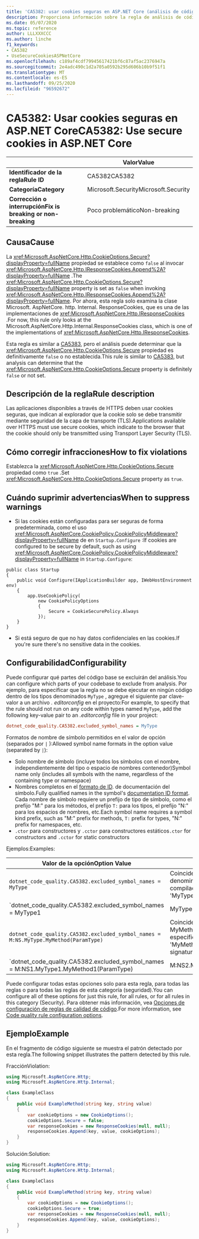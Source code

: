 ```yaml
---
title: 'CA5382: usar cookies seguras en ASP.NET Core (análisis de código)'
description: Proporciona información sobre la regla de análisis de código CA5382, incluidas las causas, cómo corregir las infracciones y cuándo suprimirlas.
ms.date: 05/07/2020
ms.topic: reference
author: LLLXXXCCC
ms.author: linche
f1_keywords:
- CA5382
- UseSecureCookiesASPNetCore
ms.openlocfilehash: c189af4cdf79945617421bf6c87af5ac2376947a
ms.sourcegitcommit: 2e4adc490c1d2a705a0592b295d606b10b9f51f1
ms.translationtype: MT
ms.contentlocale: es-ES
ms.lasthandoff: 09/25/2020
ms.locfileid: "96592672"
---
```

# <a name="ca5382-use-secure-cookies-in-aspnet-core"></a><span data-ttu-id="a9cd3-103">CA5382: Usar cookies seguras en ASP.NET Core</span><span class="sxs-lookup"><span data-stu-id="a9cd3-103">CA5382: Use secure cookies in ASP.NET Core</span></span>

| | <span data-ttu-id="a9cd3-104">Valor</span><span class="sxs-lookup"><span data-stu-id="a9cd3-104">Value</span></span> |
|-|-|
| <span data-ttu-id="a9cd3-105">**Identificador de la regla**</span><span class="sxs-lookup"><span data-stu-id="a9cd3-105">**Rule ID**</span></span> |<span data-ttu-id="a9cd3-106">CA5382</span><span class="sxs-lookup"><span data-stu-id="a9cd3-106">CA5382</span></span>|
| <span data-ttu-id="a9cd3-107">**Categoría**</span><span class="sxs-lookup"><span data-stu-id="a9cd3-107">**Category**</span></span> |<span data-ttu-id="a9cd3-108">Microsoft.Security</span><span class="sxs-lookup"><span data-stu-id="a9cd3-108">Microsoft.Security</span></span>|
| <span data-ttu-id="a9cd3-109">**Corrección o interrupción**</span><span class="sxs-lookup"><span data-stu-id="a9cd3-109">**Fix is breaking or non-breaking**</span></span> |<span data-ttu-id="a9cd3-110">Poco problemático</span><span class="sxs-lookup"><span data-stu-id="a9cd3-110">Non-breaking</span></span>|

## <a name="cause"></a><span data-ttu-id="a9cd3-111">Causa</span><span class="sxs-lookup"><span data-stu-id="a9cd3-111">Cause</span></span>

<span data-ttu-id="a9cd3-112">La <xref:Microsoft.AspNetCore.Http.CookieOptions.Secure?displayProperty=fullName> propiedad se establece como `false` al invocar <xref:Microsoft.AspNetCore.Http.IResponseCookies.Append%2A?displayProperty=fullName> .</span><span class="sxs-lookup"><span data-stu-id="a9cd3-112">The <xref:Microsoft.AspNetCore.Http.CookieOptions.Secure?displayProperty=fullName> property is set as `false` when invoking <xref:Microsoft.AspNetCore.Http.IResponseCookies.Append%2A?displayProperty=fullName>.</span></span> <span data-ttu-id="a9cd3-113">Por ahora, esta regla solo examina la clase Microsoft. AspNetCore. http. Internal. ResponseCookies, que es una de las implementaciones de <xref:Microsoft.AspNetCore.Http.IResponseCookies> .</span><span class="sxs-lookup"><span data-stu-id="a9cd3-113">For now, this rule only looks at the Microsoft.AspNetCore.Http.Internal.ResponseCookies class, which is one of the implementations of <xref:Microsoft.AspNetCore.Http.IResponseCookies>.</span></span>

<span data-ttu-id="a9cd3-114">Esta regla es similar a [CA5383](ca5383.md), pero el análisis puede determinar que la <xref:Microsoft.AspNetCore.Http.CookieOptions.Secure> propiedad es definitivamente `false` o no establecida.</span><span class="sxs-lookup"><span data-stu-id="a9cd3-114">This rule is similar to [CA5383](ca5383.md), but analysis can determine that the <xref:Microsoft.AspNetCore.Http.CookieOptions.Secure> property is definitely `false` or not set.</span></span>

## <a name="rule-description"></a><span data-ttu-id="a9cd3-115">Descripción de la regla</span><span class="sxs-lookup"><span data-stu-id="a9cd3-115">Rule description</span></span>

<span data-ttu-id="a9cd3-116">Las aplicaciones disponibles a través de HTTPS deben usar cookies seguras, que indican al explorador que la cookie solo se debe transmitir mediante seguridad de la capa de transporte (TLS).</span><span class="sxs-lookup"><span data-stu-id="a9cd3-116">Applications available over HTTPS must use secure cookies, which indicate to the browser that the cookie should only be transmitted using Transport Layer Security (TLS).</span></span>

## <a name="how-to-fix-violations"></a><span data-ttu-id="a9cd3-117">Cómo corregir infracciones</span><span class="sxs-lookup"><span data-stu-id="a9cd3-117">How to fix violations</span></span>

<span data-ttu-id="a9cd3-118">Establezca la <xref:Microsoft.AspNetCore.Http.CookieOptions.Secure> propiedad como `true` .</span><span class="sxs-lookup"><span data-stu-id="a9cd3-118">Set <xref:Microsoft.AspNetCore.Http.CookieOptions.Secure> property as `true`.</span></span>

## <a name="when-to-suppress-warnings"></a><span data-ttu-id="a9cd3-119">Cuándo suprimir advertencias</span><span class="sxs-lookup"><span data-stu-id="a9cd3-119">When to suppress warnings</span></span>

- <span data-ttu-id="a9cd3-120">Si las cookies están configuradas para ser seguras de forma predeterminada, como el uso <xref:Microsoft.AspNetCore.CookiePolicy.CookiePolicyMiddleware?displayProperty=fullName> de en `Startup.Configure` :</span><span class="sxs-lookup"><span data-stu-id="a9cd3-120">If cookies are configured to be secure by default, such as using <xref:Microsoft.AspNetCore.CookiePolicy.CookiePolicyMiddleware?displayProperty=fullName> in `Startup.Configure`:</span></span>

```
public class Startup
{
    public void Configure(IApplicationBuilder app, IWebHostEnvironment env)
    {
        app.UseCookiePolicy(
            new CookiePolicyOptions
            {
                Secure = CookieSecurePolicy.Always
            });
    }
}
```

- <span data-ttu-id="a9cd3-121">Si está seguro de que no hay datos confidenciales en las cookies.</span><span class="sxs-lookup"><span data-stu-id="a9cd3-121">If you're sure there's no sensitive data in the cookies.</span></span>

## <a name="configurability"></a><span data-ttu-id="a9cd3-122">Configurabilidad</span><span class="sxs-lookup"><span data-stu-id="a9cd3-122">Configurability</span></span>

<span data-ttu-id="a9cd3-123">Puede configurar qué partes del código base se excluirán del análisis.</span><span class="sxs-lookup"><span data-stu-id="a9cd3-123">You can configure which parts of your codebase to exclude from analysis.</span></span> <span data-ttu-id="a9cd3-124">Por ejemplo, para especificar que la regla no se debe ejecutar en ningún código dentro de los tipos denominados `MyType` , agregue el siguiente par clave-valor a un archivo *. editorconfig* en el proyecto:</span><span class="sxs-lookup"><span data-stu-id="a9cd3-124">For example, to specify that the rule should not run on any code within types named `MyType`, add the following key-value pair to an *.editorconfig* file in your project:</span></span>

```ini
dotnet_code_quality.CA5382.excluded_symbol_names = MyType
```

<span data-ttu-id="a9cd3-125">Formatos de nombre de símbolo permitidos en el valor de opción (separados por `|` ):</span><span class="sxs-lookup"><span data-stu-id="a9cd3-125">Allowed symbol name formats in the option value (separated by `|`):</span></span>

- <span data-ttu-id="a9cd3-126">Solo nombre de símbolo (incluye todos los símbolos con el nombre, independientemente del tipo o espacio de nombres contenedor)</span><span class="sxs-lookup"><span data-stu-id="a9cd3-126">Symbol name only (includes all symbols with the name, regardless of the containing type or namespace)</span></span>
- <span data-ttu-id="a9cd3-127">Nombres completos en el [formato de ID](https://github.com/dotnet/csharplang/blob/master/spec/documentation-comments.md#id-string-format). de documentación del símbolo.</span><span class="sxs-lookup"><span data-stu-id="a9cd3-127">Fully qualified names in the symbol's [documentation ID format](https://github.com/dotnet/csharplang/blob/master/spec/documentation-comments.md#id-string-format).</span></span> <span data-ttu-id="a9cd3-128">Cada nombre de símbolo requiere un prefijo de tipo de símbolo, como el prefijo "M:" para los métodos, el prefijo `T:` para los tipos, el prefijo "N:" para los espacios de nombres, etc.</span><span class="sxs-lookup"><span data-stu-id="a9cd3-128">Each symbol name requires a symbol kind prefix, such as "M:" prefix for methods, `T:` prefix for types, "N:" prefix for namespaces, etc.</span></span>
- <span data-ttu-id="a9cd3-129">`.ctor` para constructores y `.cctor` para constructores estáticos</span><span class="sxs-lookup"><span data-stu-id="a9cd3-129">`.ctor` for constructors and `.cctor` for static constructors</span></span>

<span data-ttu-id="a9cd3-130">Ejemplos:</span><span class="sxs-lookup"><span data-stu-id="a9cd3-130">Examples:</span></span>

| <span data-ttu-id="a9cd3-131">Valor de la opción</span><span class="sxs-lookup"><span data-stu-id="a9cd3-131">Option Value</span></span> | <span data-ttu-id="a9cd3-132">Resumen</span><span class="sxs-lookup"><span data-stu-id="a9cd3-132">Summary</span></span> |
| --- | --- |
|`dotnet_code_quality.CA5382.excluded_symbol_names = MyType` | <span data-ttu-id="a9cd3-133">Coincide con todos los símbolos denominados ' altype ' en la compilación</span><span class="sxs-lookup"><span data-stu-id="a9cd3-133">Matches all symbols named 'MyType' in the compilation</span></span>
|`dotnet_code_quality.CA5382.excluded_symbol_names = MyType1|MyType2` | <span data-ttu-id="a9cd3-134">Coincide con todos los símbolos denominados ' MyType1 ' o ' MyType2 ' en la compilación</span><span class="sxs-lookup"><span data-stu-id="a9cd3-134">Matches all symbols named either 'MyType1' or 'MyType2' in the compilation</span></span>
|`dotnet_code_quality.CA5382.excluded_symbol_names = M:NS.MyType.MyMethod(ParamType)` | <span data-ttu-id="a9cd3-135">Coincide con el método específico ' MyMethod ' con la firma completa especificada</span><span class="sxs-lookup"><span data-stu-id="a9cd3-135">Matches specific method 'MyMethod' with given fully qualified signature</span></span>
|`dotnet_code_quality.CA5382.excluded_symbol_names = M:NS1.MyType1.MyMethod1(ParamType)|M:NS2.MyType2.MyMethod2(ParamType)` | <span data-ttu-id="a9cd3-136">Coincide con los métodos específicos ' MyMethod1 ' y ' MyMethod2 ' con la firma completa correspondiente</span><span class="sxs-lookup"><span data-stu-id="a9cd3-136">Matches specific methods 'MyMethod1' and 'MyMethod2' with respective fully qualified signature</span></span>

<span data-ttu-id="a9cd3-137">Puede configurar todas estas opciones solo para esta regla, para todas las reglas o para todas las reglas de esta categoría (seguridad).</span><span class="sxs-lookup"><span data-stu-id="a9cd3-137">You can configure all of these options for just this rule, for all rules, or for all rules in this category (Security).</span></span> <span data-ttu-id="a9cd3-138">Para obtener más información, vea [Opciones de configuración de reglas de calidad de código](../code-quality-rule-options.md).</span><span class="sxs-lookup"><span data-stu-id="a9cd3-138">For more information, see [Code quality rule configuration options](../code-quality-rule-options.md).</span></span>

## <a name="example"></a><span data-ttu-id="a9cd3-139">Ejemplo</span><span class="sxs-lookup"><span data-stu-id="a9cd3-139">Example</span></span>

<span data-ttu-id="a9cd3-140">En el fragmento de código siguiente se muestra el patrón detectado por esta regla.</span><span class="sxs-lookup"><span data-stu-id="a9cd3-140">The following snippet illustrates the pattern detected by this rule.</span></span>

<span data-ttu-id="a9cd3-141">Fracción</span><span class="sxs-lookup"><span data-stu-id="a9cd3-141">Violation:</span></span>

```csharp
using Microsoft.AspNetCore.Http;
using Microsoft.AspNetCore.Http.Internal;

class ExampleClass
{
    public void ExampleMethod(string key, string value)
    {
        var cookieOptions = new CookieOptions();
        cookieOptions.Secure = false;
        var responseCookies = new ResponseCookies(null, null);
        responseCookies.Append(key, value, cookieOptions);
    }
}
```

<span data-ttu-id="a9cd3-142">Solución:</span><span class="sxs-lookup"><span data-stu-id="a9cd3-142">Solution:</span></span>

```csharp
using Microsoft.AspNetCore.Http;
using Microsoft.AspNetCore.Http.Internal;

class ExampleClass
{
    public void ExampleMethod(string key, string value)
    {
        var cookieOptions = new CookieOptions();
        cookieOptions.Secure = true;
        var responseCookies = new ResponseCookies(null, null);
        responseCookies.Append(key, value, cookieOptions);
    }
}
```
